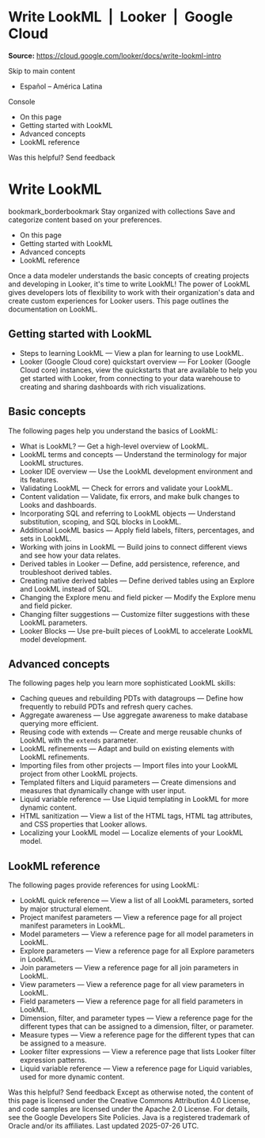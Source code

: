 # Write LookML  |  Looker  |  Google Cloud

**Source:** https://cloud.google.com/looker/docs/write-lookml-intro

Skip to main content 
  * Español – América Latina

Console 


  * On this page
  * Getting started with LookML
  * Advanced concepts
  * LookML reference




Was this helpful?
Send feedback 
#  Write LookML
bookmark_borderbookmark Stay organized with collections  Save and categorize content based on your preferences.
  * On this page
  * Getting started with LookML
  * Advanced concepts
  * LookML reference


Once a data modeler understands the basic concepts of creating projects and developing in Looker, it's time to write LookML! The power of LookML gives developers lots of flexibility to work with their organization's data and create custom experiences for Looker users. This page outlines the documentation on LookML. 
## Getting started with LookML
  * Steps to learning LookML — View a plan for learning to use LookML.
  * Looker (Google Cloud core) quickstart overview — For Looker (Google Cloud core) instances, view the quickstarts that are available to help you get started with Looker, from connecting to your data warehouse to creating and sharing dashboards with rich visualizations.


## Basic concepts
The following pages help you understand the basics of LookML:
  * What is LookML? — Get a high-level overview of LookML.
  * LookML terms and concepts — Understand the terminology for major LookML structures.
  * Looker IDE overview — Use the LookML development environment and its features.
  * Validating LookML — Check for errors and validate your LookML.
  * Content validation — Validate, fix errors, and make bulk changes to Looks and dashboards.
  * Incorporating SQL and referring to LookML objects — Understand substitution, scoping, and SQL blocks in LookML.
  * Additional LookML basics — Apply field labels, filters, percentages, and sets in LookML.
  * Working with joins in LookML — Build joins to connect different views and see how your data relates.
  * Derived tables in Looker — Define, add persistence, reference, and troubleshoot derived tables.
  * Creating native derived tables — Define derived tables using an Explore and LookML instead of SQL.
  * Changing the Explore menu and field picker — Modify the Explore menu and field picker.
  * Changing filter suggestions — Customize filter suggestions with these LookML parameters.
  * Looker Blocks — Use pre-built pieces of LookML to accelerate LookML model development.


## Advanced concepts
The following pages help you learn more sophisticated LookML skills:
  * Caching queues and rebuilding PDTs with datagroups — Define how frequently to rebuild PDTs and refresh query caches.
  * Aggregate awareness — Use aggregate awareness to make database querying more efficient.
  * Reusing code with extends — Create and merge reusable chunks of LookML with the `extends` parameter.
  * LookML refinements — Adapt and build on existing elements with LookML refinements.
  * Importing files from other projects — Import files into your LookML project from other LookML projects.
  * Templated filters and Liquid parameters — Create dimensions and measures that dynamically change with user input.
  * Liquid variable reference — Use Liquid templating in LookML for more dynamic content.
  * HTML sanitization — View a list of the HTML tags, HTML tag attributes, and CSS properties that Looker allows.
  * Localizing your LookML model — Localize elements of your LookML model.


## LookML reference
The following pages provide references for using LookML:
  * LookML quick reference — View a list of all LookML parameters, sorted by major structural element.
  * Project manifest parameters — View a reference page for all project manifest parameters in LookML.
  * Model parameters — View a reference page for all model parameters in LookML.
  * Explore parameters — View a reference page for all Explore parameters in LookML.
  * Join parameters — View a reference page for all join parameters in LookML.
  * View parameters — View a reference page for all view parameters in LookML.
  * Field parameters — View a reference page for all field parameters in LookML.
  * Dimension, filter, and parameter types — View a reference page for the different types that can be assigned to a dimension, filter, or parameter.
  * Measure types — View a reference page for the different types that can be assigned to a measure.
  * Looker filter expressions — View a reference page that lists Looker filter expression patterns.
  * Liquid variable reference — View a reference page for Liquid variables, used for more dynamic content.


Was this helpful?
Send feedback 
Except as otherwise noted, the content of this page is licensed under the Creative Commons Attribution 4.0 License, and code samples are licensed under the Apache 2.0 License. For details, see the Google Developers Site Policies. Java is a registered trademark of Oracle and/or its affiliates.
Last updated 2025-07-26 UTC.


